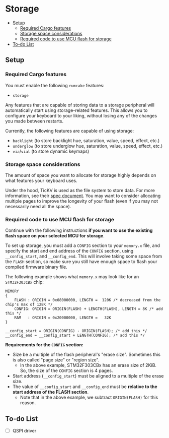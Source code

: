 # Storage

<!--toc:start-->

- [Setup](#setup)
  - [Required Cargo features](#required-cargo-features)
  - [Storage space considerations](#storage-space-considerations)
  - [Required code to use MCU flash for storage](#required-code-to-use-mcu-flash-for-storage)
- [To-do List](#to-do-list)
<!--toc:end-->

## Setup

### Required Cargo features

You must enable the following `rumcake` features:

- `storage`

Any features that are capable of storing data to a storage peripheral will automatically start using storage-related features.
This allows you to configure your keyboard to your liking, without losing any of the changes you made between restarts.

Currently, the following features are capable of using storage:

- `backlight` (to store backlight hue, saturation, value, speed, effect, etc.)
- `underglow` (to store underglow hue, saturation, value, speed, effect, etc.)
- `via`/`vial` (to store dynamic keymaps)

### Storage space considerations

The amount of space you want to allocate for storage highly depends on what features your keyboard uses.

Under the hood, TicKV is used as the file system to store data. For more information, see their
[spec document](https://github.com/tock/tock/blob/master/libraries/tickv/SPEC.md). You may want to
consider allocating multiple pages to improve the longevity of your flash (even if you may not necessarily
need all the space).

### Required code to use MCU flash for storage

Continue with the following instructions **if you want to use the existing flash space on your selected MCU for storage**.

To set up storage, you must add a `CONFIG` section to your `memory.x` file, and specify the
start and end address of the `CONFIG` section, using `__config_start`, and `__config_end`.
This will involve taking some space from the `FLASH` section, so make sure you still have
enough space to flash your compiled firmware binary file.

The following example shows what `memory.x` may look like for an `STM32F303CBx` chip:

```
MEMORY
{
    FLASH : ORIGIN = 0x08000000, LENGTH =  120K /* decreased from the chip's max of 128K */
    CONFIG: ORIGIN = ORIGIN(FLASH) + LENGTH(FLASH), LENGTH = 8K /* add this */
    RAM   : ORIGIN = 0x20000000, LENGTH =   32K
}

__config_start = ORIGIN(CONFIG) - ORIGIN(FLASH); /* add this */
__config_end = __config_start + LENGTH(CONFIG); /* add this */

```

**Requirements for the `CONFIG` section:**

- Size be a multiple of the flash peripheral's "erase size". Sometimes this is also called "page size" or "region size".
  - In the above example, STM32F303CBx has an erase size of 2KiB. So, the size of the `CONFIG` section is 4 pages.
- Start address (`__config_start`) must be aligned to a multiple of the erase size.
- The value of `__config_start` and `__config_end` must be **relative to the start address of the FLASH section**.
  - Note that in the above example, we subtract `ORIGIN(FLASH)` for this reason.

## To-do List

- [ ] QSPI driver
